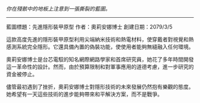 _你在殘骸中的地板上注意到一張撕裂的藍圖。_

---

藍圖標題：先進隱形裝甲原型
作者：奧莉安娜博士
創建日期：2079/3/5

這款高度先進的隱形裝甲原型利用尖端納米技術和熱電材料，使穿戴者對視覺和熱感測系統完全隱形。它還具備內置的偽裝功能，使使用者能夠無縫融入任何環境。

奧莉安娜博士是台芯電馭的知名網際網路學家和首席研究員，她花了多年時間開發這一革命性的設計。然而，由於預算限制和對軍事應用的道德考慮，進一步研究的資金被停止。

儘管最初遇到了挫折，奧莉安娜博士對隱形技術的未來發展仍然抱有樂觀的態度。她希望有一天這些技術的進步能夠帶來和平解決方案，而不是戰爭。
